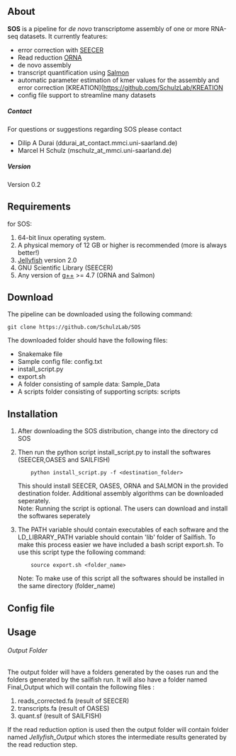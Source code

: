 ## About
**SOS** is a pipeline for *de novo* transcriptome assembly of one or more RNA-seq datasets.
It currently features:
* error correction with [SEECER](http://sb.cs.cmu.edu/seecer/)
* Read reduction [ORNA](https://github.com/SchulzLab/ORNA)
* de novo assembly
* transcript quantification using [Salmon](https://github.com/COMBINE-lab/salmon)
* automatic parameter estimation of kmer values for the assembly and error correction [KREATION](https://github.com/SchulzLab/KREATION
* config file support to streamline many datasets

##### Contact
For questions or suggestions regarding SOS please contact

* Dilip A Durai (ddurai_at_contact.mmci.uni-saarland.de)
* Marcel H Schulz (mschulz_at_mmci.uni-saarland.de)

##### Version
Version 0.2

## Requirements
for SOS:

1.	64-bit linux operating system. 
2.	A physical memory of 12 GB or higher is recommended (more is always better!)
3.	[Jellyfish](http://www.cbcb.umd.edu/software/jellyfish/) version 2.0  
4.	GNU Scientific Library (SEECER)
5.  Any version of [g++](gcc.gnu.org) >= 4.7 (ORNA and Salmon)


## Download
The pipeline can be downloaded using the following command:

    git clone https://github.com/SchulzLab/SOS

The downloaded folder should have the following files:

* Snakemake file
* Sample config file: config.txt
* install_script.py	
* export.sh
* A folder consisting of sample data: Sample_Data
* A scripts folder consisting of supporting scripts: scripts

## Installation

1.	After downloading the SOS distribution, change into the directory
		cd SOS

2.	Then run the python script install_script.py to install the softwares (SEECER,OASES and SAILFISH)
	```
		python install_script.py -f <destination_folder>
	```
	This should install SEECER, OASES, ORNA and SALMON in the provided destination folder. Additional assembly algorithms can be downloaded seperately.  
	Note: Running the script is optional. The users can download and install the softwares seperately  

3.	The PATH variable should contain executables of each software and the LD_LIBRARY_PATH variable should contain 'lib' folder of Sailfish.
	To make this process easier we have included a bash script export.sh. To use this script type the following command:
	```
		source export.sh <folder_name>
	```
	Note: To make use of this script all the softwares should be installed in the same directory (folder_name)

## Config file


## Usage


###### Output Folder
The output folder will have a folders generated by the oases run and the folders generated by the sailfish run. 
It will also have a folder named Final_Output which will contain the following files :

1.	reads_corrected.fa (result of SEECER)
2.	transcripts.fa (result of OASES)
3.	quant.sf (result of SAILFISH)

If the read reduction option is used then the output folder will contain folder named *Jellyfish_Output* which stores the intermediate results generated by the read reduction step.
